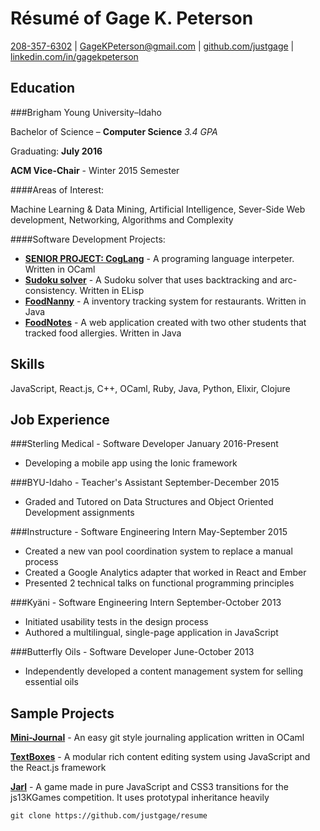 Résumé of Gage K. Peterson
=========================

[208-357-6302](tel:208-357-6302) | [GageKPeterson@gmail.com](mailto:gagekpeterson@gmail.com) | [github.com/justgage](https://github.com/justgage/justgage.github.io) | [linkedin.com/in/gagekpeterson](https://www.linkedin.com/in/gagekpeterson)

Education
---------

###Brigham Young University–Idaho

Bachelor of Science – **Computer Science** _3.4 GPA_

Graduating: **July 2016**

**ACM Vice-Chair** - Winter 2015 Semester

####Areas of Interest:

Machine Learning & Data Mining, Artificial Intelligence, Sever-Side Web development, Networking, Algorithms and Complexity

####Software Development Projects:

- [**SENIOR PROJECT: CogLang**](https://github.com/justgage/cog-lang) - A programing language interpeter. Written in OCaml
- [**Sudoku solver**](https://github.com/justgage/AI/tree/master/project1) - A Sudoku solver that uses backtracking and arc-consistency. Written in ELisp
- [**FoodNanny**](https://bitbucket.org/teamfood/foodnanny) - A inventory tracking system for restaurants. Written in Java
- [**FoodNotes**](https://github.com/justgage/FoodNotes) - A web application created with two other students that tracked food allergies. Written in Java

Skills
------
JavaScript, React.js, C++, OCaml, Ruby, Java, Python, Elixir, Clojure

Job Experience
--------------

###Sterling Medical - Software Developer
January 2016-Present

- Developing a mobile app using the Ionic framework

###BYU-Idaho - Teacher's Assistant 
September-December 2015
- Graded and Tutored on Data Structures and Object Oriented Development assignments

###Instructure - Software Engineering Intern
May-September 2015

- Created a new van pool coordination system to replace a manual process
- Created a Google Analytics adapter that worked in React and Ember
- Presented 2 technical talks on functional programming principles


###Kyäni - Software Engineering Intern
September-October 2013

- Initiated usability tests in the design process
- Authored a multilingual, single-page application in JavaScript

###Butterfly Oils - Software Developer
June-October 2013

- Independently developed a content management system for selling essential oils

Sample Projects
----------------
**[Mini-Journal](https://github.com/justgage/mini-journal)** - An easy git style journaling application written in OCaml

**[TextBoxes](https://github.com/justgage/textboxes)** - A modular rich content editing system using JavaScript and the React.js framework

**[Jarl](https://github.com/justgage/jarl)** - A game made in pure JavaScript and CSS3 transitions for the js13KGames competition. It uses prototypal inheritance heavily

```
git clone https://github.com/justgage/resume
```
